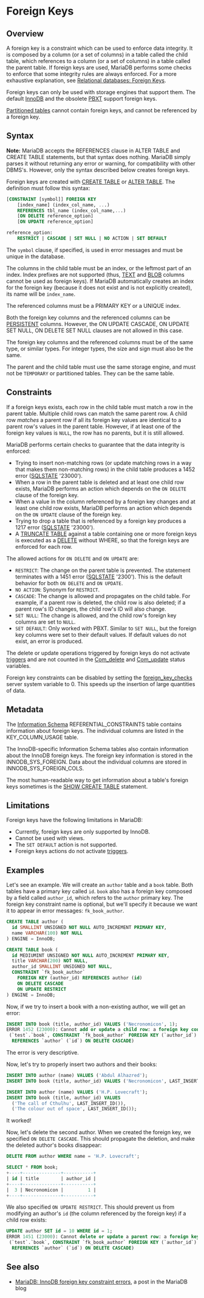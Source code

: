 # Foreign Keys

## Overview

A foreign key is a constraint which can be used to enforce data integrity. It is composed by a column (or a set of columns) in a table called the child table, which references to a column (or a set of columns) in a table called the parent table. If foreign keys are used, MariaDB performs some checks to enforce that some integrity rules are always enforced. For a more exhaustive explanation, see [Relational databases: Foreign Keys](/kb/en/relational-databases-foreign-keys/).

Foreign keys can only be used with storage engines that support them. The default [InnoDB](/columns-storage-engines-and-plugins/storage-engines/innodb) and the obsolete [PBXT](/kb/en/pbxt/) support foreign keys.

[Partitioned tables](/kb/en/managing-mariadb-partitioning/) cannot contain foreign keys, and cannot be referenced by a foreign key.

## Syntax

<strong>Note:</strong> MariaDB accepts the REFERENCES clause in ALTER TABLE and CREATE TABLE statements, but that syntax does nothing. MariaDB simply parses it without returning any error or warning, for compatibility with other DBMS's. However, only the syntax described below creates foreign keys.

Foreign keys are created with [CREATE TABLE](/sql-statements-structure/sql-statements/data-definition/create/create-table) or [ALTER TABLE](/sql-statements-structure/sql-statements/data-definition/alter/alter-table). The definition must follow this syntax:

```sql
[CONSTRAINT [symbol]] FOREIGN KEY
    [index_name] (index_col_name, ...)
    REFERENCES tbl_name (index_col_name,...)
    [ON DELETE reference_option]
    [ON UPDATE reference_option]

reference_option:
    RESTRICT | CASCADE | SET NULL | NO ACTION | SET DEFAULT
```

The `symbol` clause, if specified, is used in error messages and must be unique in the database.

The columns in the child table must be an index, or the leftmost part of an index. Index prefixes are not supported (thus, [TEXT](/columns-storage-engines-and-plugins/data-types/string-data-types/text) and [BLOB](/columns-storage-engines-and-plugins/data-types/string-data-types/blob) columns cannot be used as foreign keys). If MariaDB automatically creates an index for the foreign key (because it does not exist and is not explicitly created), its name will be `index_name`.

The referenced columns must be a PRIMARY KEY or a UNIQUE index.

Both the foreign key columns and the referenced columns can be [PERSISTENT](/kb/en/virtual-columns/) columns. However, the ON UPDATE CASCADE, ON UPDATE SET NULL, ON DELETE SET NULL clauses are not allowed in this case.

The foreign key columns and the referenced columns must be of the same type, or similar types. For integer types, the size and sign must also be the same.

The parent and the child table must use the same storage engine, and must not be `TEMPORARY` or partitioned tables. They can be the same table.

## Constraints

If a foreign keys exists, each row in the child table must match a row in the parent table. Multiple child rows can match the same parent row. A child row <em>matches</em> a parent row if all its foreign key values are identical to a parent row's values in the parent table. However, if at least one of the foreign key values is `NULL`, the row has no parents, but it is still allowed.

MariaDB performs certain checks to guarantee that the data integrity is enforced:

- Trying to insert non-matching rows (or update matching rows in a way that makes them non-matching rows) in the child table produces a 1452 error ([SQLSTATE](/programming-customizing-mariadb/programmatic-compound-statements/programmatic-compound-statements-diagnostics/sqlstate) '23000').
- When a row in the parent table is deleted and at least one child row exists, MariaDB performs an action which depends on the `ON DELETE` clause of the foreign key.
- When a value in the column referenced by a foreign key changes and at least one child row exists, MariaDB performs an action which depends on the `ON UPDATE` clause of the foreign key.
- Trying to drop a table that is referenced by a foreign key produces a 1217 error ([SQLSTATE](/programming-customizing-mariadb/programmatic-compound-statements/programmatic-compound-statements-diagnostics/sqlstate) '23000').
- A [TRUNCATE TABLE](/sql-statements-structure/sql-statements/table-statements/truncate-table) against a table containing one or more foreign keys is executed as a [DELETE](/sql-statements-structure/sql-statements/data-manipulation/changing-deleting-data/delete) without WHERE, so that the foreign keys are enforced for each row.

The allowed actions for `ON DELETE` and `ON UPDATE` are:

- `RESTRICT`: The change on the parent table is prevented. The statement terminates with a 1451 error ([SQLSTATE](/programming-customizing-mariadb/programmatic-compound-statements/programmatic-compound-statements-diagnostics/sqlstate) '2300'). This is the default behavior for both `ON DELETE` and `ON UPDATE`.
- `NO ACTION`: Synonym for `RESTRICT`.
- `CASCADE`: The change is allowed and propagates on the child table. For example, if a parent row is deleted, the child row is also deleted; if a parent row's ID changes, the child row's ID will also change.
- `SET NULL`: The change is allowed, and the child row's foreign key columns are set to `NULL`.
- `SET DEFAULT`: Only worked with PBXT. Similar to `SET NULL`, but the foreign key columns were set to their default values. If default values do not exist, an error is produced.

The delete or update operations triggered by foreign keys do not activate [triggers](/programming-customizing-mariadb/triggers-events/triggers) and are not counted in the [Com_delete](/kb/en/server-status-variables/#com_delete) and [Com_update](/kb/en/server-status-variables/#com_update) status variables.

Foreign key constraints can be disabled by setting the [foreign_key_checks](/kb/en/server-system-variables/#foreign_key_checks) server system variable to 0. This speeds up the insertion of large quantities of data.

## Metadata

The [Information Schema](/kb/en/information_schema/) <a undefined>REFERENTIAL_CONSTRAINTS</a> table contains information about foreign keys. The individual columns are listed in the <a undefined>KEY_COLUMN_USAGE</a> table.

The InnoDB-specific Information Schema tables also contain information about the InnoDB foreign keys. The foreign key information is stored in the <a undefined>INNODB_SYS_FOREIGN</a>. Data about the individual columns are stored in <a undefined>INNODB_SYS_FOREIGN_COLS</a>.

The most human-readable way to get information about a table's foreign keys sometimes is the [SHOW CREATE TABLE](/sql-statements-structure/sql-statements/administrative-sql-statements/show/show-create-table) statement.

## Limitations

Foreign keys have the following limitations in MariaDB:

- Currently, foreign keys are only supported by InnoDB.
- Cannot be used with views.
- The `SET DEFAULT` action is not supported.
- Foreign keys actions do not activate [triggers](/programming-customizing-mariadb/triggers-events/triggers).

## Examples

Let's see an example. We will create an `author` table and a `book` table. Both tables have a primary key called `id`. `book` also has a foreign key composed by a field called `author_id`, which refers to the `author` primary key. The foreign key constraint name is optional, but we'll specify it because we want it to appear in error messages: `fk_book_author`.

```sql
CREATE TABLE author (
  id SMALLINT UNSIGNED NOT NULL AUTO_INCREMENT PRIMARY KEY,
  name VARCHAR(100) NOT NULL
) ENGINE = InnoDB;

CREATE TABLE book (
  id MEDIUMINT UNSIGNED NOT NULL AUTO_INCREMENT PRIMARY KEY,
  title VARCHAR(200) NOT NULL,
  author_id SMALLINT UNSIGNED NOT NULL,
  CONSTRAINT `fk_book_author`
    FOREIGN KEY (author_id) REFERENCES author (id)
    ON DELETE CASCADE
    ON UPDATE RESTRICT
) ENGINE = InnoDB;
```

Now, if we try to insert a book with a non-existing author, we will get an error:

```sql
INSERT INTO book (title, author_id) VALUES ('Necronomicon', 1);
ERROR 1452 (23000): Cannot add or update a child row: a foreign key constraint fails
 (`test`.`book`, CONSTRAINT `fk_book_author` FOREIGN KEY (`author_id`) 
  REFERENCES `author` (`id`) ON DELETE CASCADE)
```

The error is very descriptive.

Now, let's try to properly insert two authors and their books:

```sql
INSERT INTO author (name) VALUES ('Abdul Alhazred');
INSERT INTO book (title, author_id) VALUES ('Necronomicon', LAST_INSERT_ID());

INSERT INTO author (name) VALUES ('H.P. Lovecraft');
INSERT INTO book (title, author_id) VALUES
  ('The call of Cthulhu', LAST_INSERT_ID()),
  ('The colour out of space', LAST_INSERT_ID());
```

It worked!

Now, let's delete the second author. When we created the foreign key, we specified `ON DELETE CASCADE`. This should propagate the deletion, and make the deleted author's books disappear:

```sql
DELETE FROM author WHERE name = 'H.P. Lovecraft';

SELECT * FROM book;
+----+--------------+-----------+
| id | title        | author_id |
+----+--------------+-----------+
|  3 | Necronomicon |         1 |
+----+--------------+-----------+
```

We also specified `ON UPDATE RESTRICT`. This should prevent us from modifying an author's `id` (the column referenced by the foreign key) if a child row exists:

```sql
UPDATE author SET id = 10 WHERE id = 1;
ERROR 1451 (23000): Cannot delete or update a parent row: a foreign key constraint fails 
 (`test`.`book`, CONSTRAINT `fk_book_author` FOREIGN KEY (`author_id`) 
  REFERENCES `author` (`id`) ON DELETE CASCADE)
```

## See also

- [MariaDB: InnoDB foreign key constraint errors](https://blog.mariadb.org/mariadb-innodb-foreign-key-constraint-errors/), a post in the MariaDB blog